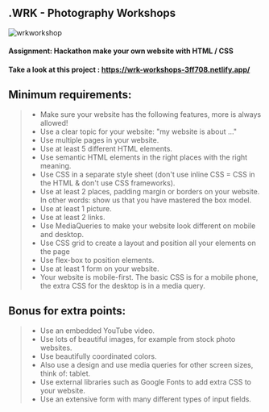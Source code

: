 ## .WRK - Photography Workshops

![wrkworkshop](https://user-images.githubusercontent.com/72910410/110693004-42053c80-81e7-11eb-82d7-ce53b4675d12.jpg)

#### **Assignment: Hackathon make your own website with HTML / CSS**

#### **Take a look at this project : https://wrk-workshops-3ff708.netlify.app/**


## Minimum requirements:


>- Make sure your website has the following features, more is always allowed!
>- Use a clear topic for your website: "my website is about ..."
>- Use multiple pages in your website.
>- Use at least 5 different HTML elements.
>- Use semantic HTML elements in the right places with the right meaning.
>- Use CSS in a separate style sheet (don't use inline CSS = CSS in the HTML & don't use CSS frameworks).
>- Use at least 2 places, padding margin or borders on your website. In other words: show us that you have mastered the box model.
>- Use at least 1 picture.
>- Use at least 2 links.
>- Use MediaQueries to make your website look different on mobile and desktop.
>- Use CSS grid to create a layout and position all your elements on the page
>- Use flex-box to position elements.
>- Use at least 1 form on your website.
>- Your website is mobile-first. The basic CSS is for a mobile phone, the extra CSS for the desktop is in a media query.



## Bonus for extra points:
>- Use an embedded YouTube video.
>- Use lots of beautiful images, for example from stock photo websites.
>- Use beautifully coordinated colors.
>- Also use a design and use media queries for other screen sizes, think of: tablet.
>- Use external libraries such as Google Fonts to add extra CSS to your website.
>- Use an extensive form with many different types of input fields.
